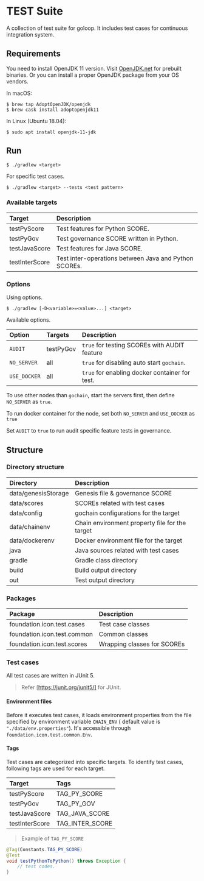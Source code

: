 # TEST Suite

A collection of test suite for goloop.
It includes test cases for continuous integration system.

## Requirements

You need to install OpenJDK 11 version. Visit [OpenJDK.net](http://openjdk.java.net/) for prebuilt binaries.
Or you can install a proper OpenJDK package from your OS vendors.

In macOS:
```
$ brew tap AdoptOpenJDK/openjdk
$ brew cask install adoptopenjdk11
```

In Linux (Ubuntu 18.04):
```
$ sudo apt install openjdk-11-jdk
```

## Run

```
$ ./gradlew <target>
```

For specific test cases.
```
$ ./gradlew <target> --tests <test pattern>
```

### Available targets

| Target         | Description                                          |
|:---------------|:-----------------------------------------------------|
| testPyScore    | Test features for Python SCORE.                      |
| testPyGov      | Test governance SCORE written in Python.             |
| testJavaScore  | Test features for Java SCORE.                        |
| testInterScore | Test inter-operations between Java and Python SCOREs.|


### Options

Using options.
```
$ ./gradlew [-D<variable>=<value>...] <target>
```

Available options.

| Option      | Targets   | Description                                    |
|:------------|:----------|:-----------------------------------------------|
| `AUDIT`     | testPyGov | `true` for testing SCOREs with AUDIT feature   |
| `NO_SERVER` | all       | `true` for disabling auto start `gochain`.     |
| `USE_DOCKER`| all       | `true` for enabling docker container for test. |

To use other nodes than `gochain`, start the servers first, then define
`NO_SERVER` as `true`.

To run docker container for the node, set both `NO_SERVER` and `USE_DOCKER`
 as `true`
 
Set `AUDIT` to `true` to run audit specific feature tests in governance.

## Structure

### Directory structure

| Directory           | Description                                    |
|:--------------------|:-----------------------------------------------|
| data/genesisStorage | Genesis file & governance SCORE                |
| data/scores         | SCOREs related with test cases                 |
| data/config         | gochain configurations for the target          |
| data/chainenv       | Chain environment property file for the target |
| data/dockerenv      | Docker environment file for the target         |
| java                | Java sources related with test cases           |
| gradle              | Gradle class directory                         |
| build               | Build output directory                         |
| out                 | Test output directory                          |

### Packages

| Package                     | Description                 |
|:----------------------------|:----------------------------|
| foundation.icon.test.cases  | Test case classes           |
| foundation.icon.test.common | Common classes              |
| foundation.icon.test.scores | Wrapping classes for SCOREs |

### Test cases

All test cases are written in JUnit 5.
> Refer [https://junit.org/junit5/] for JUnit.

#### Environment files

Before it executes test cases, it loads environment properties from
the file specified by environment variable `CHAIN_ENV`
 ( default value is `"./data/env.properties"`).
It's accessible through `foundation.icon.test.common.Env`.

#### Tags

Test cases are categorized into specific targets.
To identify test cases, following tags are used for each target.

| Target         | Tags            |
|:---------------|:----------------|
| testPyScore    | TAG_PY_SCORE    |
| testPyGov      | TAG_PY_GOV      |
| testJavaScore  | TAG_JAVA_SCORE  |
| testInterScore | TAG_INTER_SCORE |

> Example of `TAG_PY_SCORE`
```java
@Tag(Constants.TAG_PY_SCORE)
@Test
void testPythonToPython() throws Exception {
    // test codes.
}
```
